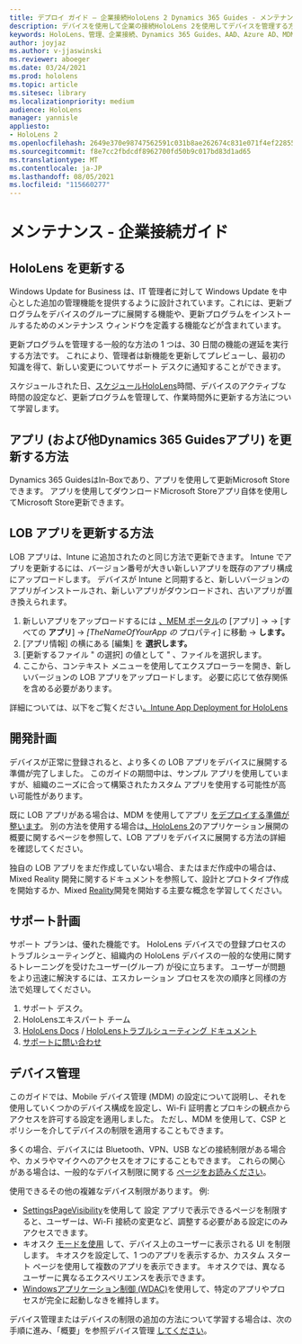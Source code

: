 ```yaml
---
title: デプロイ ガイド – 企業接続HoloLens 2 Dynamics 365 Guides - メンテナンス
description: デバイスを使用して企業の接続HoloLens 2を使用してデバイスを管理する方法Dynamics 365 Guides。
keywords: HoloLens、管理、企業接続、Dynamics 365 Guides、AAD、Azure AD、MDM、Mobile デバイス管理
author: joyjaz
ms.author: v-jjaswinski
ms.reviewer: aboeger
ms.date: 03/24/2021
ms.prod: hololens
ms.topic: article
ms.sitesec: library
ms.localizationpriority: medium
audience: HoloLens
manager: yannisle
appliesto:
- HoloLens 2
ms.openlocfilehash: 2649e370e98747562591c031b8ae262674c831e071f4ef228557dda66d2dc768
ms.sourcegitcommit: f8e7cc2fbdcdf8962700fd50b9c017bd83d1ad65
ms.translationtype: MT
ms.contentlocale: ja-JP
ms.lasthandoff: 08/05/2021
ms.locfileid: "115660277"
---
```

# <a name="maintain---corporate-connected-guide"></a>メンテナンス - 企業接続ガイド

## <a name="update-hololens"></a>HoloLens を更新する

Windows Update for Business は、IT 管理者に対して Windows Update を中心とした追加の管理機能を提供するように設計されています。これには、更新プログラムをデバイスのグループに展開する機能や、更新プログラムをインストールするためのメンテナンス ウィンドウを定義する機能などが含まれています。

更新プログラムを管理する一般的な方法の 1 つは、30 日間の機能の遅延を実行する方法です。 これにより、管理者は新機能を更新してプレビューし、最初の知識を得て、新しい変更についてサポート デスクに通知することができます。

スケジュールされた日、[スケジュールHoloLens](/hololens/hololens-updates)時間、デバイスのアクティブな時間の設定など、更新プログラムを管理して、作業時間外に更新する方法について学習します。

## <a name="how-to-update-dynamics-365-guides-and-other-store-apps"></a>アプリ (および他Dynamics 365 Guidesアプリ) を更新する方法

Dynamics 365 GuidesはIn-Boxであり、アプリを使用して更新Microsoft Storeできます。 アプリを使用してダウンロードMicrosoft Storeアプリ自体を使用してMicrosoft Store更新できます。 [](/hololens/holographic-store-apps#update-apps)

## <a name="how-to-update-lob-apps"></a>LOB アプリを更新する方法

LOB アプリは、Intune に追加されたのと同じ方法で更新できます。 Intune でアプリを更新するには、バージョン番号が大きい新しいアプリを既存のアプリ構成にアップロードします。 デバイスが Intune と同期すると、新しいバージョンのアプリがインストールされ、新しいアプリがダウンロードされ、古いアプリが置き換えられます。

1. 新しいアプリをアップロードするには [、MEM ポータル](https://endpoint.microsoft.com/#home)の [アプリ]  ->   -> [すべての **アプリ**]  ->  *[TheNameOfYourApp の* プロパティ] に移動  ->  **します。**
2. [アプリ情報] の横にある [編集] を **選択します。**
3. [更新するファイル &quot; の選択] の値として &quot; 、ファイルを選択します。
4. ここから、コンテキスト メニューを使用してエクスプローラーを開き、新しいバージョンの LOB アプリをアップロードします。 必要に応じて依存関係を含める必要があります。

詳細については、以下をご覧ください[。Intune App Deployment for HoloLens](/hololens/app-deploy-intune)

## <a name="development-plan"></a>開発計画

デバイスが正常に登録されると、より多くの LOB アプリをデバイスに展開する準備が完了しました。 このガイドの期間中は、サンプル アプリを使用していますが、組織のニーズに合って構築されたカスタム アプリを使用する可能性が高い可能性があります。

既に LOB アプリがある場合は、MDM を使用してアプリ [をデプロイする準備が整います](/hololens/app-deploy-intune)。 別の方法を使用する場合は[、HoloLens 2](/hololens/app-deploy-overview)のアプリケーション展開の概要に関するページを参照して、LOB アプリをデバイスに展開する方法の詳細を確認してください。

独自の LOB アプリをまだ作成していない場合、またはまだ作成中の場合は、Mixed Reality 開発に関する[](/windows/mixed-reality/design/design)ドキュメントを参照して、設計とプロトタイプ作成を開始するか、Mixed [Reality](/windows/mixed-reality/discover/get-started-with-mr)開発を開始する主要な概念を学習してください。

## <a name="support-plan"></a>サポート計画

サポート プランは、優れた機能です。 HoloLens デバイスでの登録プロセスのトラブルシューティングと、組織内の HoloLens デバイスの一般的な使用に関するトレーニングを受けたユーザー(グループ) が役に立ちます。 ユーザーが問題をより迅速に解決するには、エスカレーション プロセスを次の順序と同様の方法で処理してください。

1. サポート デスク。
2. HoloLensエキスパート チーム
3. [HoloLens Docs](/hololens/)  / [HoloLensトラブルシューティング ドキュメント](/hololens/hololens-troubleshooting)
4. [サポートに問い合わせ](https://support.serviceshub.microsoft.com/supportforbusiness/create?sapId=e9391227-fa6d-927b-0fff-f96288631b8f)

## <a name="device-management"></a>デバイス管理

このガイドでは、Mobile デバイス管理 (MDM) の設定について説明し、それを使用していくつかのデバイス構成を設定し、Wi-Fi 証明書とプロキシの観点からアクセスを許可する設定を適用しました。 ただし、MDM を使用して、CSP とポリシーを介してデバイスの制限を適用することもできます。

多くの場合、デバイスには Bluetooth、VPN、USB などの接続制限がある場合や、カメラやマイクへのアクセスをオフにすることもできます。 これらの関心がある場合は、一般的なデバイス制限に関する [ページをお読みください](/hololens/hololens-common-device-restrictions)。

使用できるその他の複雑なデバイス制限があります。 例:

- [SettingsPageVisibility](/hololens/settings-uri-list)を使用して 設定 アプリで表示できるページを制限すると、ユーザーは、Wi-Fi 接続の変更など、調整する必要がある設定にのみアクセスできます。
- キオスク [モードを使用](/hololens/hololens-kiosk) して、デバイス上のユーザーに表示される UI を制限します。 キオスクを設定して、1 つのアプリを表示するか、カスタム スタート ページを使用して複数のアプリを表示できます。 キオスクでは、異なるユーザーに異なるエクスペリエンスを表示できます。
- [Windowsアプリケーション制御 (WDAC)](/hololens/windows-defender-application-control-wdac)を使用して、特定のアプリやプロセスが完全に起動しなきを維持します。

デバイス管理またはデバイスの制限の追加の方法について学習する場合は、次の手順に進み、「概要」を参照デバイス管理 [してください](/hololens/hololens-csp-policy-overview)。





